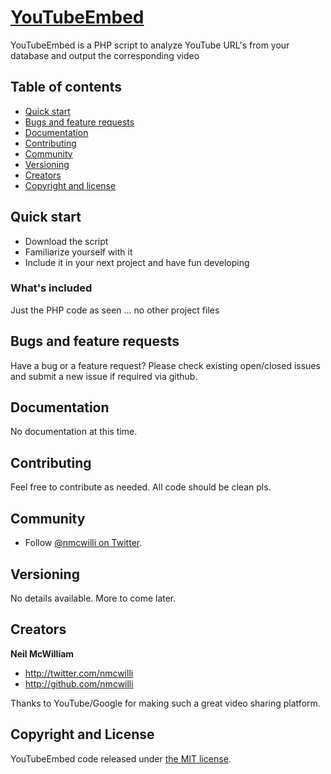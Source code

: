 # [YouTubeEmbed](http://github.com/nmcwilli/youtubeembed)

YouTubeEmbed is a PHP script to analyze YouTube URL's from your database and output the corresponding video


## Table of contents

 - [Quick start](#quick-start)
 - [Bugs and feature requests](#bugs-and-feature-requests)
 - [Documentation](#documentation)
 - [Contributing](#contributing)
 - [Community](#community)
 - [Versioning](#versioning)
 - [Creators](#creators)
 - [Copyright and license](#copyright-and-license)

## Quick start

- Download the script
- Familiarize yourself with it
- Include it in your next project and have fun developing

### What's included

Just the PHP code as seen ... no other project files


## Bugs and feature requests

Have a bug or a feature request? Please check existing open/closed issues and submit a new issue if required via github. 


## Documentation

No documentation at this time.


## Contributing

Feel free to contribute as needed. All code should be clean pls.


## Community

- Follow [@nmcwilli on Twitter](http://twitter.com/nmcwilli).


## Versioning

No details available. More to come later.


## Creators

**Neil McWilliam**

- <http://twitter.com/nmcwilli>
- <http://github.com/nmcwilli>

Thanks to YouTube/Google for making such a great video sharing platform.


## Copyright and License

YouTubeEmbed code released under [the MIT license](LICENSE).